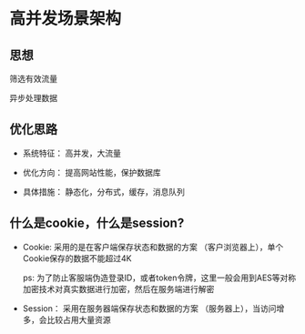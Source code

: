 # 高并发场景架构

## 思想 

   筛选有效流量
   
   异步处理数据


## 优化思路

   * 系统特征： 高并发，大流量
   
   * 优化方向： 提高网站性能，保护数据库
   
   * 具体措施： 静态化，分布式，缓存，消息队列

## 什么是cookie，什么是session?
  
   * Cookie: 采用的是在客户端保存状态和数据的方案 （客户浏览器上），单个Cookie保存的数据不能超过4K
       
        ps: 为了防止客服端伪造登录ID，或者token令牌，这里一般会用到AES等对称加密技术对真实数据进行加密，然后在服务端进行解密
           
   * Session： 采用在服务器端保存状态和数据的方案 （服务器上），当访问增多，会比较占用大量资源
